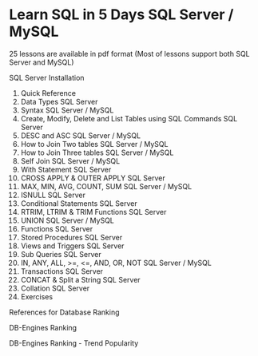 # Learn SQL in 5 Days SQL Server / MySQL
25 lessons are available in pdf format
(Most of lessons support both SQL Server and MySQL)

SQL Server Installation

1. Quick Reference
2. Data Types SQL Server
3. Syntax SQL Server / MySQL
4. Create, Modify, Delete and List Tables using SQL Commands SQL Server
5. DESC and ASC SQL Server / MySQL
6. How to Join Two tables SQL Server / MySQL
7. How to Join Three tables SQL Server / MySQL
8. Self Join SQL Server / MySQL
9. With Statement SQL Server
10. CROSS APPLY & OUTER APPLY SQL Server
11. MAX, MIN, AVG, COUNT, SUM SQL Server / MySQL
12. ISNULL SQL Server
13. Conditional Statements SQL Server
14. RTRIM, LTRIM & TRIM Functions SQL Server
15. UNION SQL Server / MySQL
16. Functions SQL Server
17. Stored Procedures SQL Server
18. Views and Triggers SQL Server
20. Sub Queries SQL Server
21. IN, ANY, ALL, >=, <=, AND, OR, NOT SQL Server / MySQL
22. Transactions SQL Server
23. CONCAT & Split a String SQL Server
24. Collation SQL Server
25. Exercises

References for Database Ranking

DB-Engines Ranking

DB-Engines Ranking - Trend Popularity

